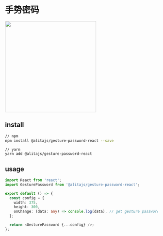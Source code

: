 # 手势密码

<img height="300" src="https://user-images.githubusercontent.com/11746742/68995608-735b4a00-08ca-11ea-8402-2d5229beaceb.png"></img>

## install

```bash
// npm
npm install @alitajs/gesture-password-react --save

// yarn
yarn add @alitajs/gesture-password-react
```

## usage

```ts
import React from 'react';
import GesturePassword from '@alitajs/gesture-password-react';

export default () => {
  const config = {
    width: 375,
    height: 300,
    onChange: (data: any) => console.log(data), // get gesture password
  };

  return <GesturePassword {...config} />;
};
```
